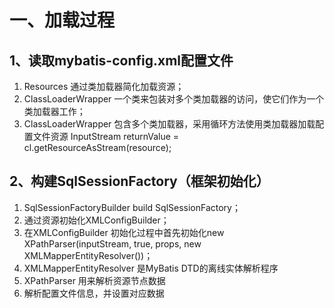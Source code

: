 # 一、加载过程

## 1、读取mybatis-config.xml配置文件

1. Resources 通过类加载器简化加载资源；
2. ClassLoaderWrapper 一个类来包装对多个类加载器的访问，使它们作为一个类加载器工作；
3. ClassLoaderWrapper 包含多个类加载器，采用循环方法使用类加载器加载配置文件资源 InputStream returnValue = cl.getResourceAsStream(resource);

## 2、构建SqlSessionFactory（框架初始化）

1. SqlSessionFactoryBuilder build SqlSessionFactory；
2. 通过资源初始化XMLConfigBuilder；
3. 在XMLConfigBuilder 初始化过程中首先初始化new XPathParser(inputStream, true, props, new XMLMapperEntityResolver())；
4. XMLMapperEntityResolver 是MyBatis DTD的离线实体解析程序
5. XPathParser 用来解析资源节点数据
6. 解析配置文件信息，并设置对应数据

